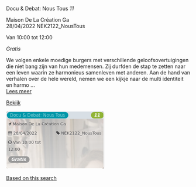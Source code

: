 Docu & Debat: Nous Tous *11*

Maison De La Création Ga  
28/04/2022 NEK2122\_NousTous  

Van 10:00 tot 12:00

*Gratis*

  

We volgen enkele moedige burgers met verschillende geloofsovertuigingen die niet bang zijn van hun medemensen. Zij durfden de stap te zetten naar een leven waarin ze harmonieus samenleven met anderen. Aan de hand van verhalen over de hele wereld, nemen we een kijkje naar de multi identiteit en harmo  ...  
[Lees meer](https://tickets.vgc.be/activity/subscribe/NEK2122_NousTous)

[Bekijk](https://tickets.vgc.be/activity/subscribe/NEK2122_NousTous)

![](69306.png)

[Based on this search](https://tickets.vgc.be/activity/index?&vrijeplaatsen=1&Age%5B%5D=3%2C5&entity=241)